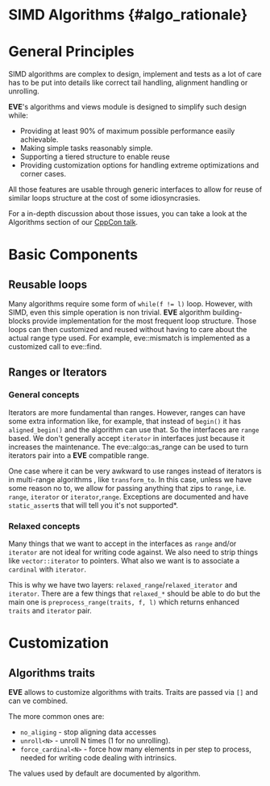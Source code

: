 SIMD Algorithms  {#algo_rationale}
===============

# General Principles

SIMD algorithms are complex to design, implement and tests as a lot of care has to be put into
details like correct tail handling, alignment handling or unrolling.

**EVE**'s algorithms and views module is designed to simplify such design while:

  * Providing at least 90% of maximum possible performance easily achievable.
  * Making simple tasks reasonably simple.
  * Supporting a tiered structure to enable reuse
  * Providing customization options for handling extreme optimizations and corner cases.

All those features are usable through generic interfaces to allow for reuse of similar loops
structure at the cost of some idiosyncrasies.

For a in-depth discussion about those issues, you can take a look at the Algorithms section
of our [CppCon talk](https://www.youtube.com/embed/WZGNCPBMInI?t=1412).

# Basic Components

## Reusable loops

Many algorithms require some form of `while(f != l)` loop. However, with SIMD, even this simple
operation is non trivial. **EVE** algorithm building-blocks provide implementation for the most
frequent loop structure. Those loops can then customized and reused without having to care about
the actual range type used. For example, eve::mismatch is implemented as a customized call to eve::find.

## Ranges or Iterators

### General concepts

Iterators are more fundamental than ranges. However, ranges can have some extra information like,
for example, that instead of `begin()` it has `aligned_begin()` and the algorithm can use that.
So the interfaces are `range` based. We don't generally accept `iterator` in interfaces just because
it increases the maintenance. The  eve::algo::as_range can be used to turn iterators pair into
a **EVE** compatible range.

One case where it can be very awkward to use ranges instead of iterators is in multi-range algorithms
, like `transform_to`. In this case, unless we have some reason no to, we allow for passing anything
that zips to `range`, i.e. `range`, `iterator` or `iterator`,`range`. Exceptions are documented and
have `static_assert`s that will tell you it's not supported*.

### Relaxed concepts

Many things that we want to accept in the interfaces as `range` and/or `iterator` are not ideal for
writing code against. We also need to strip things like `vector::iterator` to pointers.
What also we want is to associate a `cardinal` with `iterator`.

This is why we have two layers: `relaxed_range`/`relaxed_iterator` and `iterator`.
There are a few things that `relaxed_*` should be able to do but the main one is `preprocess_range(traits, f, l)`
which returns enhanced `traits` and `iterator` pair.

# Customization

## Algorithms traits
**EVE** allows to customize algorithms with traits. Traits are passed via `[]` and can ve combined.

The more common ones are:

  * `no_aliging` - stop aligning data accesses
  * `unroll<N>` - unroll N times (1 for no unrolling).
  * `force_cardinal<N>` - force how many elements in per step to process, needed for writing code
    dealing with intrinsics.

The values used by default are documented by algorithm.
